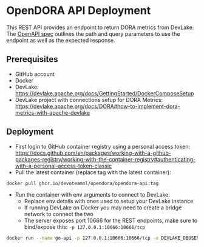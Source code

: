 # OpenDORA API Deployment

This REST API provides an endpoint to return DORA metrics from DevLake. The [OpenAPI spec](https://github.com/DevoteamNL/opendora/blob/main/dora-api-mock/src/main/resources/openapi.yaml) outlines the path and query parameters to use the endpoint as well as the expected response.

## Prerequisites

- GitHub account
- Docker
- DevLake: https://devlake.apache.org/docs/GettingStarted/DockerComposeSetup
- DevLake project with connections setup for DORA Metrics: https://devlake.apache.org/docs/DORA#how-to-implement-dora-metrics-with-apache-devlake

## Deployment

- First login to GitHub container registry using a personal access token: https://docs.github.com/en/packages/working-with-a-github-packages-registry/working-with-the-container-registry#authenticating-with-a-personal-access-token-classic
- Pull the latest container (replace tag with the latest container):
```sh
docker pull ghcr.io/devoteamnl/opendora/opendora-api:tag
```
- Run the container with env arguments to connect to DevLake:
    - Replace env details with ones used to setup your DevLake instance
    - If running DevLake on Docker you may need to create a bridge network to connect the two
    - The server exposes port 10666 for the REST endpoints, make sure to bind/expose this: `-p 127.0.0.1:10666:10666/tcp`
```sh
docker run --name go-api -p 127.0.0.1:10666:10666/tcp -e DEVLAKE_DBUSER=merico -e DEVLAKE_DBPASS=merico -e DEVLAKE_DBADDRESS=localhost:3306 -e DEVLAKE_DBNAME=lake -d ghcr.io/devoteamnl/opendora/opendora-api:tag
```